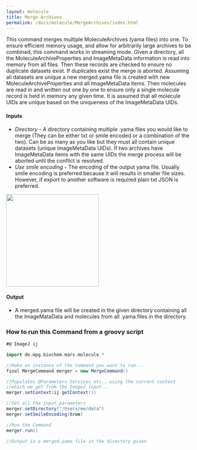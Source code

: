 ```yaml
---
layout: molecule
title: Merge Archives
permalink: /docs/molecule/MergeArchives/index.html
---
```

This command merges multiple MoleculeArchives (yama files) into one. To ensure efficient memory usage, and allow for arbitrarily large archives to be combined, this command works in streaming mode. Given a directory, all the MoleculeArchiveProperties and ImageMetaData information is read into memory from all files. Then these records are checked to ensure no duplicate datasets exist. If duplicates exist the merge is aborted. Assuming all datasets are unique a new merged.yama file is created with new MoleculeArchiveProperties and all ImageMetaData items. Then molecules are read in and written out one by one to ensure only a single molecule record is held in memory any given time. It is assumed that all molecule UIDs are unique based on the uniqueness of the ImageMetaData UIDs.

#### Inputs

* *Directory* - A directory containing multiple .yama files you would like to merge (They can be either txt or smile encoded or a combination of the two). Can be as many as you like but they must all contain unique datasets (unique ImageMetaData UIDs). If two archives have ImageMetaData items with the same UIDs the merge process will be aborted until the conflict is resolved.
* *Use smile encoding* - The encoding of the output yama file. Usually smile encoding is preferred because it will results in smaller file sizes. However, if export to another software is required plain txt JSON is preferred.

<img align='center' src='{{site.baseurl}}/docs/Molecule/img/Merge Archives.png' width='250'/>

#### Output

* A merged.yama file will be created in the given directory containing all the ImageMataData and molecules from all .yama files in the directory.

### How to run this Command from a groovy script

```groovy
#@ ImageJ ij

import de.mpg.biochem.mars.molecule.*

//Make an instance of the Command you want to run...
final MergeCommand merger = new MergeCommand()

//Populates @Parameters Services etc.. using the current context
//which we get from the ImageJ input...
merger.setContext(ij.getContext())

//Set all the input parameters
merger.setDirectory("/Users/me/data")
merger.setSmileEncoding(true)

//Run the Command
merger.run()

//Output is a merged.yama file in the directory given
```
